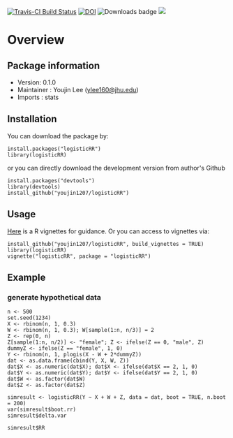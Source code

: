 [![Travis-CI Build Status](https://travis-ci.org/youjin1207/logisticRR.svg?branch=master)](https://travis-ci.org/youjin1207/logisticRR)
[![DOI](https://zenodo.org/badge/144892836.svg)](https://zenodo.org/badge/latestdoi/144892836)
![![Downloads badge](http://cranlogs.r-pkg.org/badges/logisticRR)](http://cranlogs.r-pkg.org/badges/logisticRR?color=red)
 [![](http://cranlogs.r-pkg.org/badges/grand-total/logisticRR?color=yellow)](https://CRAN.R-project.org/package=logisticRR)

# Overview


## Package information

- Version: 0.1.0
- Maintainer : Youjin Lee (<ylee160@jhu.edu>)
- Imports : stats

## Installation

You can download the package by:

```
install.packages("logisticRR")
library(logisticRR)
```
or you can directly download the development version from author's Github
```
install.packages("devtools")
library(devtools)
install_github("youjin1207/logisticRR")
```


## Usage

[Here](https://github.com/youjin1207/logisticRR/blob/master/vignettes/logisticRR.Rmd) is a R vignettes for guidance. Or you can access to vignettes via:

```
install_github("youjin1207/logisticRR", build_vignettes = TRUE)
library(logisticRR)
vignette("logisticRR", package = "logisticRR")
```

## Example

### generate hypothetical data

```
n <- 500
set.seed(1234)
X <- rbinom(n, 1, 0.3)
W <- rbinom(n, 1, 0.3); W[sample(1:n, n/3)] = 2
Z <- rep(0, n)
Z[sample(1:n, n/2)] <- "female"; Z <- ifelse(Z == 0, "male", Z)
dummyZ <- ifelse(Z == "female", 1, 0)
Y <- rbinom(n, 1, plogis(X - W + 2*dummyZ))
dat <- as.data.frame(cbind(Y, X, W, Z))
dat$X <- as.numeric(dat$X); dat$X <- ifelse(dat$X == 2, 1, 0)
dat$Y <- as.numeric(dat$Y); dat$Y <- ifelse(dat$Y == 2, 1, 0)
dat$W <- as.factor(dat$W)
dat$Z <- as.factor(dat$Z)
```

```
simresult <- logisticRR(Y ~ X + W + Z, data = dat, boot = TRUE, n.boot = 200)
var(simresult$boot.rr)
simresult$delta.var

simresult$RR
```
